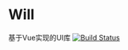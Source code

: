 # Will
基于Vue实现的UI库      [![Build Status](https://travis-ci.org/lynchuh/Will.svg?branch=master)](https://travis-ci.org/lynchuh/Will)
